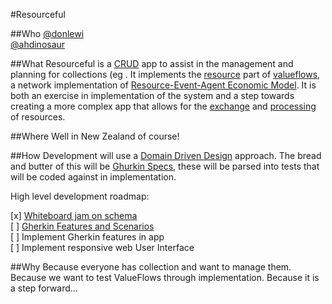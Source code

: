 #Resourceful

##Who
[@donlewi](https://github.com/donlewi)  
[@ahdinosaur](https://github.com/ahdinosaur)  

##What
Resourceful is a [CRUD](https://en.wikipedia.org/wiki/Create,_read,_update_and_delete) app to assist in the management and planning for collections (eg . It implements the [resource](https://github.com/valueflows/resource) part of [valueflows](https://github.com/valueflows/valueflows), a network implementation of [Resource-Event-Agent Economic Model](https://www.msu.edu/~mccarth4/). It is both an exercise in implementation of the system and a step towards creating a more complex app that allows for the [exchange](https://github.com/valueflows/exchange) and [processing](https://github.com/valueflows/process) of resources.

##Where
Well in New Zealand of course!

##How
Development will use a [Domain Driven Design](http://www.methodsandtools.com/archive/archive.php?id=97) approach. The bread and butter of this will be [Ghurkin Specs](https://github.com/cucumber/cucumber/wiki/Gherkin), these will be parsed into tests that will be coded against in implementation.

High level development roadmap:

 [x] [Whiteboard jam on schema](./jams/wb-jam-01.JPG)  
 [ ] [Gherkin Features and Scenarios](./features)  
 [ ] Implement Gherkin features in app  
 [ ] Implement responsive web User Interface  

##Why
Because everyone has collection and want to manage them. Because we want to test ValueFlows through implementation. Because it is a step forward...
